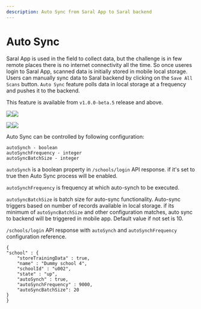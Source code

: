 ```yaml
---
description: Auto Sync from Saral App to Saral backend
---
```


# Auto Sync

Saral App is used in the field to collect data, but the challenge is in few remote places there is no internet connectivity all the time. So once useres login to Saral App, scanned data is initially stored in mobile local storage. Users can manually sync data to Saral backend by clicking on the `Save All Scans` button. `Auto Sync` feature polls data in local storage at a frequency and pushes it to the backend.&#x20;

This feature is available from `v1.0.0-beta.5` release and above.

![](../../.gitbook/assets/sync-1.jpeg)![](<../../.gitbook/assets/sync-2 (1).jpeg>)

&#x20; ![](../../.gitbook/assets/sync-7.jpeg)![](<../../.gitbook/assets/sync-3 (1).jpeg>)

Auto Sync can be controlled by following configuration:

```
autoSynch - boolean
autoSynchFrequency - integer
autoSyncBatchSize - integer
```

`autoSynch` is a boolean property in `/schools/login` API response. if it's set to true then Auto Sync process will be enabled.

`autoSynchFrequency` is frequency at which auto-synch to be executed.&#x20;

`autoSyncBatchSize` is batch size for auto-sync functionality. Auto-sync triggers based on number of records available in local storage. if its minimum of `autoSyncBatchSize` and other configuration matches, auto sync to backend will be triggered in mobile app. Default value if not set is 10.

`/schools/login` API response with `autoSynch` and `autoSynchFrequency` configuration reference.

```
{
"school" : {
    "storeTrainingData" : true,
    "name" : "Dummy school 4",
    "schoolId" : "u002",
    "state" : "up",
    "autoSynch" : true,
    "autoSynchFrequency" : 9000,
    "autoSyncBatchSize": 20
}
}
```

